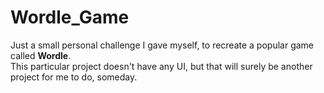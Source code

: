 # Wordle_Game
Just a small personal challenge I gave myself, to recreate a popular game called <strong>Wordle</strong>. <br>
This particular project doesn't have any UI, but that will surely be another project for me to do, someday.
